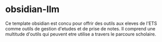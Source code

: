 # obsidian-llm
Ce template obsidian est concu pour offrir des outils aux eleves de l'ETS comme outils de gestion d'etudes et de prise de notes. Il comprend une multitude d'outils qui peuvent etre utilise a travers le parcoure scholaire.
